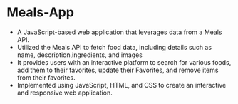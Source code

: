 # Meals-App
- A JavaScript-based web application that leverages data from a Meals API.
- Utilized the Meals API to fetch food data, including details such as name, description,ingredients, and images
- It provides users with an interactive platform to search for various foods, add them to their favorites, update their Favorites, and remove items from their favorites.
- Implemented using JavaScript, HTML, and CSS to create an interactive and responsive web
application.


